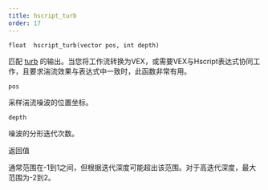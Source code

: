 ```yaml
---
title: hscript_turb
order: 17
---
```

`float  hscript_turb(vector pos, int depth)`

匹配 [turb](../../expressions/turb.html "生成空间相干的3D噪波。") 的输出。当您将工作流转换为VEX，或需要VEX与Hscript表达式协同工作，且要求湍流效果与表达式中一致时，此函数非常有用。

`pos`

采样湍流噪波的位置坐标。

`depth`

噪波的分形迭代次数。

返回值

通常范围在-1到1之间，但根据迭代深度可能超出该范围。对于高迭代深度，最大范围为-2到2。
